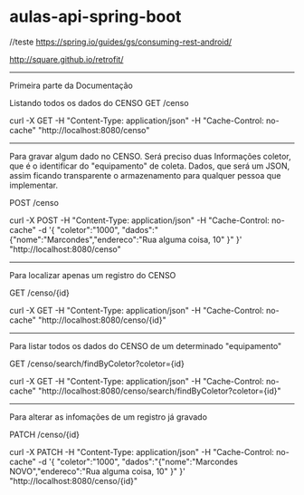 # aulas-api-spring-boot
//teste
https://spring.io/guides/gs/consuming-rest-android/

http://square.github.io/retrofit/

---------------------------------------------------------------------

Primeira parte da Documentação

Listando todos os dados do CENSO
GET /censo

curl -X GET -H "Content-Type: application/json" -H "Cache-Control: no-cache" "http://localhost:8080/censo"

---------------------------------------------------------------------
Para gravar algum dado no CENSO. Será preciso duas Informações coletor, que é o identificar do "equipamento" de coleta. Dados, que será um JSON, assim ficando transparente o armazenamento para qualquer pessoa que implementar.

POST /censo

curl -X POST -H "Content-Type: application/json" -H "Cache-Control: no-cache" -d '{
	"coletor":"1000",
	"dados":"{\"nome\":\"Marcondes\",\"endereco\":\"Rua alguma coisa, 10\" }"
}' "http://localhost:8080/censo"


---------------------------------------------------------------------
Para localizar apenas um registro do CENSO

GET /censo/{id}

curl -X GET -H "Content-Type: application/json" -H "Cache-Control: no-cache" "http://localhost:8080/censo/{id}"

---------------------------------------------------------------------
Para listar todos os dados do CENSO de um determinado "equipamento"

GET /censo/search/findByColetor?coletor={id}

curl -X GET -H "Content-Type: application/json" -H "Cache-Control: no-cache" "http://localhost:8080/censo/search/findByColetor?coletor={id}"

---------------------------------------------------------------------
Para alterar as infomações de um registro já gravado

PATCH /censo/{id}

curl -X PATCH -H "Content-Type: application/json" -H "Cache-Control: no-cache" -d '{
	"coletor":"1000",
	"dados":"{\"nome\":\"Marcondes NOVO\",\"endereco\":\"Rua alguma coisa, 10\" }"
}' "http://localhost:8080/censo/{id}"

